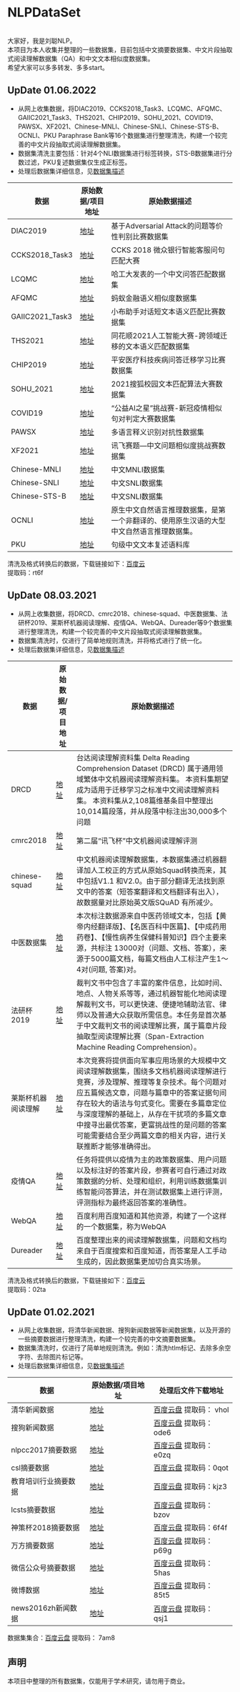 # NLPDataSet
<br>大家好，我是刘聪NLP。
<br>本项目为本人收集并整理的一些数据集，目前包括中文摘要数据集、中文片段抽取式阅读理解数据集（QA）和中文文本相似度数据集。
<br>希望大家可以多多转发、多多start。

## UpDate 01.06.2022
* 从网上收集数据，将DIAC2019、CCKS2018_Task3、LCQMC、AFQMC、GAIIC2021_Task3、THS2021、CHIP2019、SOHU_2021、COVID19、PAWSX、XF2021、Chinese-MNLI、Chinese-SNLI、Chinese-STS-B、OCNLI、PKU Paraphrase Bank等16个数据集进行整理清洗，构建一个较完善的中文片段抽取式阅读理解数据集。
* 数据集清洗主要包括：针对4个NLI数据集进行标签转换，STS-B数据集进行分数过滤，PKU复述数据集仅生成正标签。
* 处理后数据集详细信息，见[数据集描述]()

| 数据   | 原始数据/项目地址   |  原始数据描述 |
| ------  | ------ | ------  |
| DIAC2019 | [地址](https://www.biendata.xyz/competition/2019diac/)  |  基于Adversarial Attack的问题等价性判别比赛数据集  |
| CCKS2018_Task3 | [地址](https://www.biendata.xyz/competition/CCKS2018_3/)  |  CCKS 2018 微众银行智能客服问句匹配大赛  |
| LCQMC | [地址](https://aclanthology.org/C18-1166.pdf)  |  哈工大发表的一个中文问答匹配数据集  |
| AFQMC | [地址](https://tianchi.aliyun.com/dataset/dataDetail?dataId=106411)  |  蚂蚁金融语义相似度数据集  |
| GAIIC2021_Task3 | [地址](https://tianchi.aliyun.com/competition/entrance/531851/information)  |  小布助手对话短文本语义匹配比赛数据集  |
| THS2021 | [地址](http://contest.aicubes.cn/#/detail?topicId=23)  |  同花顺2021人工智能大赛-跨领域迁移的文本语义匹配数据集  |
| CHIP2019 | [地址](https://www.biendata.xyz/competition/chip2019/)  |  平安医疗科技疾病问答迁移学习比赛数据集  |
| SOHU_2021 | [地址](https://www.biendata.xyz/competition/sohu_2021/)  |  2021搜狐校园文本匹配算法大赛数据集  |
| COVID19 | [地址](https://tianchi.aliyun.com/competition/entrance/231776/introduction)  |  “公益AI之星”挑战赛-新冠疫情相似句对判定大赛数据集  |
| PAWSX | [地址](https://github.com/google-research-datasets/paws)  |  多语言释义识别对抗性数据集  |
| XF2021 | [地址](https://challenge.xfyun.cn/topic/info?type=chinese-question-similarity)  |  讯飞赛题—中文问题相似度挑战赛数据集  |
| Chinese-MNLI | [地址](https://github.com/pluto-junzeng/CNSD)  |  中文MNLI数据集  |
| Chinese-SNLI | [地址](https://github.com/pluto-junzeng/CNSD)  |  中文SNLI数据集  |
| Chinese-STS-B | [地址](https://github.com/pluto-junzeng/CNSD)  |  中文SNLI数据集  |
| OCNLI | [地址](https://github.com/CLUEbenchmark/OCNLI)  |  原生中文自然语言推理数据集，是第一个非翻译的、使用原生汉语的大型中文自然语言推理数据集。  |
| PKU | [地址](https://github.com/pkucoli/PKU-Paraphrase-Bank)  |  句级中文文本复述语料库  |

清洗及格式转换后的数据，下载链接如下：[百度云](https://pan.baidu.com/s/1V-WHrZoDcSw1QEA9NDg9UQ)
<br>提取码：rt6f


## UpDate 08.03.2021
* 从网上收集数据，将DRCD、cmrc2018、chinese-squad、中医数据集、法研杯2019、莱斯杯机器阅读理解、疫情QA、WebQA、Dureader等9个数据集进行整理清洗，构建一个较完善的中文片段抽取式阅读理解数据集。
* 数据集清洗时，仅进行了简单地规则清洗，并将格式进行了统一化。
* 处理后数据集详细信息，见[数据集描述]()

| 数据   | 原始数据/项目地址   |  原始数据描述 |
| ------  | ------ | ------  |
| DRCD | [地址](https://github.com/DRCKnowledgeTeam/DRCD)  | 台达阅读理解资料集 Delta Reading Comprehension Dataset (DRCD) 属于通用领域繁体中文机器阅读理解资料集。  本资料集期望成为适用于迁移学习之标准中文阅读理解资料集。  本资料集从2,108篇维基条目中整理出10,014篇段落，并从段落中标注出30,000多个问题   |
| cmrc2018 | [地址](https://hfl-rc.com/cmrc2018/)  | 第二届“讯飞杯”中文机器阅读理解评测 |
| chinese-squad | [地址](https://github.com/pluto-junzeng/ChineseSquad)  | 中文机器阅读理解数据集，本数据集通过机器翻译加人工校正的方式从原始Squad转换而来，其中包括V1.1 和V2.0。由于部分翻译无法找到原文中的答案（短答案翻译和文档翻译有出入），故数据量对比原始英文版SQuAD 有所减少。  |
| 中医数据集 | [地址](https://tianchi.aliyun.com/competition/entrance/531826/introduction)  |  本次标注数据源来自中医药领域文本，包括【黄帝内经翻译版】、【名医百科中医篇】、【中成药用药卷】、【慢性病养生保健科普知识】四个主要来源，共标注 13000对（问题、文档、答案），来源于5000篇文档，每篇文档由人工标注产生1～4对(问题, 答案)对。 | 
| 法研杯2019 | [地址](http://cail.cipsc.org.cn:2019/)  | 裁判文书中包含了丰富的案件信息，比如时间、地点、人物关系等等，通过机器智能化地阅读理解裁判文书，可以更快速、便捷地辅助法官、律师以及普通大众获取所需信息。本任务是首次基于中文裁判文书的阅读理解比赛，属于篇章片段抽取型阅读理解比赛（Span-Extraction Machine Reading Comprehension）。  | 
| 莱斯杯机器阅读理解 | [地址](https://www.heywhale.com/home/competition/5d142d8cbb14e6002c04e14a)  | 本次竞赛将提供面向军事应用场景的大规模中文阅读理解数据集，围绕多文档机器阅读理解进行竞赛，涉及理解、推理等复杂技术。每个问题对应五篇候选文章，问题与篇章中的答案证据句间存在较大的语法与句式变化。需要在多篇章定位与深度理解的基础上，从存在干扰项的多篇文章中搜寻出最优答案，更富挑战性的是问题的答案可能需要结合至少两篇文章的相关内容，进行关联推断才能够准确得出。 | 
| 疫情QA | [地址](https://www.datafountain.cn/competitions/424/datasets)  | 任务将提供以疫情为主的政策数据集、用户问题以及标注好的答案片段，参赛者可自行通过对政策数据的分析、处理和组织，利用训练数据集训练智能问答算法，并在测试数据集上进行评测，评测指标为最终返回答案的准确性。 | 
| WebQA | [地址](https://kexue.fm/archives/4338)  | 百度利用百度知道和其他资源，构建了一个这样的一个数据集，称为WebQA | 
| Dureader | [地址](http://ai.baidu.com/broad/download?dataset=dureader)  | 百度整理出来的阅读理解数据集，问题和文档均来自于百度搜索和百度知道，而答案是人工手动生成的，因此数据集更加切合真实场景。 |
 
清洗及格式转换后的数据，下载链接如下：[百度云](https://pan.baidu.com/s/1Q_ti7S7jQy7GN-ZjmZOYpg)
<br>提取码：02ta


## UpDate 01.02.2021
* 从网上收集数据，将清华新闻数据、搜狗新闻数据等新闻数据集，以及开源的一些摘要数据进行整理清洗，构建一个较完善的中文摘要数据集。
* 数据集清洗时，仅进行了简单地规则清洗。例如：清洗htlm标记、去除多余空字符、去除图片标记等。
* 处理后数据集详细信息，见[数据集描述](https://zhuanlan.zhihu.com/p/341398288)

| 数据   | 原始数据/项目地址   |  处理后文件下载地址 |
| ------  | ------ | ------  |
| 清华新闻数据 | [地址](http://thuctc.thunlp.org/)  | [百度云盘](https://pan.baidu.com/s/1a-CUtTc5xQFB9_EJaxDklA) 提取码： vhol |
| 搜狗新闻数据 | [地址](https://www.sogou.com/labs/resource/cs.php)  | [百度云盘](https://pan.baidu.com/s/1vgfa5gnIHTYpoYptuHo6gQ) 提取码：ode6 |
| nlpcc2017摘要数据 | [地址](http://tcci.ccf.org.cn/conference/2017/taskdata.php)  | [百度云盘](https://pan.baidu.com/s/1v7QFJ3hl_ALb2DEEq0umRQ) 提取码：e0zq  |
| csl摘要数据 | [地址](https://github.com/P01son6415/CSL)  | [百度云盘](https://pan.baidu.com/s/1qrzhsWq8SGQ1-W8VizSY9w) 提取码：0qot  | 
| 教育培训行业摘要数据 | [地址](https://github.com/wonderfulsuccess/chinese_abstractive_corpus)  | [百度云盘](https://pan.baidu.com/s/1sjOkp8LKGVmY6h0QXl5m7g) 提取码：kjz3  | 
| lcsts摘要数据 | [地址](http://icrc.hitsz.edu.cn/Article/show/139.html)  | [百度云盘](https://pan.baidu.com/s/1J2NcMfxpGGG_BG1Wx0lHGA) 提取码：bzov | 
| 神策杯2018摘要数据 | [地址](https://js.dclab.run/v2/cmptDetail.html?id=242)  | [百度云盘](https://pan.baidu.com/s/1WFimCGk6y-nfSdPRbCrV8Q) 提取码：6f4f | 
| 万方摘要数据 | [地址](https://github.com/EachenKuang/wanfangSpider)  | [百度云盘](https://pan.baidu.com/s/1RFNFagKnxf2JKnjwBDecPA) 提取码： p69g| 
| 微信公众号摘要数据 | [地址](https://github.com/nonamestreet/weixin_public_corpus)  | [百度云盘](https://pan.baidu.com/s/1OBn8kyZEsUeiV_kw4OJYnQ) 提取码： 5has| 
| 微博数据 | [地址](https://www.jianshu.com/p/8f52352f0748?tdsourcetag=s_pcqq_aiomsg)  | [百度云盘](https://pan.baidu.com/s/1-OxrZRm_Q7ejfU-mtngBWg) 提取码： 85t5|
| news2016zh新闻数据 | [地址](https://github.com/brightmart/nlp_chinese_corpus)  | [百度云盘](https://pan.baidu.com/s/1S3YhetbEZuSfYbfSLeRfSg) 提取码： qsj1 |  

数据集集合：[百度云盘](https://pan.baidu.com/s/1ibPTRTgXn8FfVf6DgVFWfA) 提取码： 7am8 

## 声明
本项目中整理的所有数据集，仅能用于学术研究，请勿用于商业。